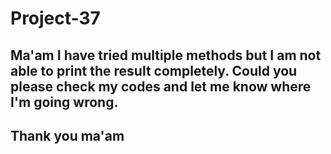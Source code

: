 # Project-37
## Ma'am I have tried multiple methods but I am not able to print the result completely. Could you please check my codes and let me know where I'm going wrong.
## Thank you ma'am
